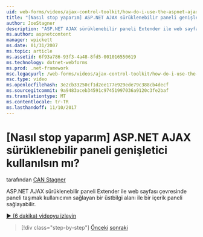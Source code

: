 ```yaml
---
uid: web-forms/videos/ajax-control-toolkit/how-do-i-use-the-aspnet-ajax-draggable-panel-extender
title: "[Nasıl stop yaparım] ASP.NET AJAX sürüklenebilir paneli genişletici kullanılsın mı? | Microsoft Docs"
author: JoeStagner
description: "ASP.NET AJAX sürüklenebilir paneli Extender ile web sayfası çevresinde paneli taşımak kullanıcının sağlayan bir üstbilgi alanı ile bir içerik paneli sağlayabilir."
ms.author: aspnetcontent
manager: wpickett
ms.date: 01/31/2007
ms.topic: article
ms.assetid: 6f93a786-93f3-4a48-8fd5-001016550619
ms.technology: dotnet-webforms
ms.prod: .net-framework
msc.legacyurl: /web-forms/videos/ajax-control-toolkit/how-do-i-use-the-aspnet-ajax-draggable-panel-extender
msc.type: video
ms.openlocfilehash: 3e2cb33250cf1d2ee177e929ede79c388cb4decf
ms.sourcegitcommit: 9a9483aceb34591c97451997036a9120c3fe2baf
ms.translationtype: MT
ms.contentlocale: tr-TR
ms.lasthandoff: 11/10/2017
---
```

<a name="how-do-i-use-the-aspnet-ajax-draggable-panel-extender"></a>[Nasıl stop yaparım] ASP.NET AJAX sürüklenebilir paneli genişletici kullanılsın mı?
====================
tarafından [CAN Stagner](https://github.com/JoeStagner)

ASP.NET AJAX sürüklenebilir paneli Extender ile web sayfası çevresinde paneli taşımak kullanıcının sağlayan bir üstbilgi alanı ile bir içerik paneli sağlayabilir.

[&#9654; (6 dakika) videoyu izleyin](https://channel9.msdn.com/Blogs/ASP-NET-Site-Videos/how-do-i-use-the-aspnet-ajax-draggable-panel-extender)

>[!div class="step-by-step"]
[Önceki](how-do-i-use-the-aspnet-ajax-collapsable-panel-extender.md)
[sonraki](how-do-i-use-the-aspnet-ajax-dynamicpopulate-extender.md)
